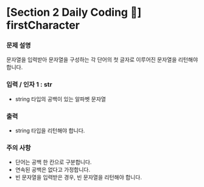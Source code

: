 # [Section 2 Daily Coding 🌟] firstCharacter

### 문제 설명

<p>문자열을 입력받아 문자열을 구성하는 각 단어의 첫 글자로 이루어진 문자열을 리턴해야 합니다.</p>

### 입력 / 인자 1 : str

 <ul>
    <li>string 타입의 공백이 있는 알파벳 문자열</li>
 </ul>

### 출력

 <ul>
    <li>string 타입을 리턴해야 합니다.</li>
 </ul>

### 주의 사항

 <ul>
    <li>단어는 공백 한 칸으로 구분합니다.</li>
    <li>연속된 공백은 없다고 가정합니다.</li>
    <li>빈 문자열을 입력받은 경우, 빈 문자열을 리턴해야 합니다.</li>
 </ul>
